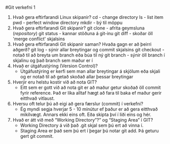 #Git verkefni 1

1. Hvað gera eftirfarandi Linux skipanir?
    cd - change directory
    ls - list item
    pwd - perfect window directory
    mkdir - bý til möppu
2. Hvað gera eftirfarandi Git skipanir?
    git clone - afrita geymsluna (_repository_)
    git status - kannar stöðuna á git-inu
    git diff - skoðar öll 'merge conflict' skjalsins
3. Hvað gera eftirfarandi Git skipanir saman? Hvaða gagn er að þeirri aðgerð?
    git log - sýnir allar breytingar og commit skjalsins
    git checkout - notað til að breyta um branch eða búa til ný
    git branch - sýnir öll branch í skjalinu og það branch sem maður er í
4. Hvað er útgáfustýring (Version Control)? 
    - Útgáfustýring er kerfi sem man allar breytingar á skjölum eða skjali og er notað til að getað skoðað allar þessar breytingar 
5. Hverjir eru helstu kostir við að nota GIT?
    - Eitt sem er gott við að nota git er að maður getur skoðað öll commit fyrir reference. Það er líka alltaf hægt að fara til baka ef maður gerir eitthvað vitlaust. 
6. Hversu oft telur þú að eigi að gera færslur (commit) í verkefni?
    - Ég myndi segja hverjar 5 - 10 mínútur ef þaður er að gera eitthvað mikilvægt. Annars ekki eins oft. Eða skipta því í liði eins og hér.
7. Hvað er átt við með “Working Directory”?” og “Staging Area” í GIT?
    - Working Directory á við það .git skjal sem þú ert að vinna í.
    - Staging Area er það sem þú ert í þegar þú notar git add. Þá geturu gert git commit.